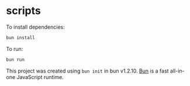 # scripts

To install dependencies:

```bash
bun install
```

To run:

```bash
bun run 
```

This project was created using `bun init` in bun v1.2.10. [Bun](https://bun.sh) is a fast all-in-one JavaScript runtime.
